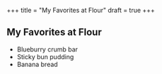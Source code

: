 +++
title = "My Favorites at Flour"
draft = true
+++

## My Favorites at Flour

- Blueburry crumb bar
- Sticky bun pudding
- Banana bread
